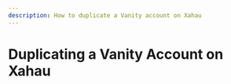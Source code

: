 ```yaml
---
description: How to duplicate a Vanity account on Xahau
---
```


# Duplicating a Vanity Account on Xahau


